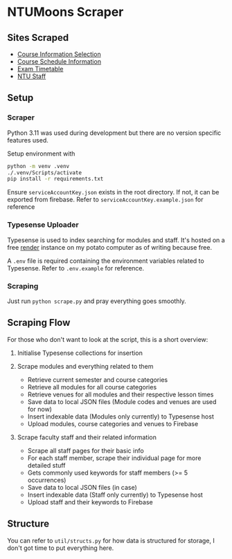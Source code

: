 # NTUMoons Scraper

## Sites Scraped

- [Course Information Selection](https://wis.ntu.edu.sg/webexe/owa/aus_subj_cont.main)
- [Course Schedule Information](https://wish.wis.ntu.edu.sg/webexe/owa/aus_schedule.main)
- [Exam Timetable](https://wis.ntu.edu.sg/webexe/owa/exam_timetable_und.main)
- [NTU Staff](https://www.ntu.edu.sg/research/faculty-directory)

## Setup

### Scraper
Python 3.11 was used during development but there are no version specific features used.

Setup environment with

```bash
python -m venv .venv
./.venv/Scripts/activate
pip install -r requirements.txt
```

Ensure `serviceAccountKey.json` exists in the root directory. If not, it can be exported from firebase. Refer to `serviceAccountKey.example.json` for reference

### Typesense Uploader
Typesense is used to index searching for modules and staff. It's hosted on a free [render](https://github.com/hmbrg/typesense-on-render) instance on my potato computer as of writing because free.

A `.env` file is required containing the environment variables related to Typesense. Refer to `.env.example` for reference. 

### Scraping

Just run `python scrape.py` and pray everything goes smoothly.

## Scraping Flow

For those who don't want to look at the script, this is a short overview:

1. Initialise Typesense collections for insertion

2. Scrape modules and everything related to them
    - Retrieve current semester and course categories
    - Retrieve all modules for all course categories
    - Retrieve venues for all modules and their respective lesson times
    - Save data to local JSON files (Module codes and venues are used for now)
    - Insert indexable data (Modules only currently) to Typesense host
    - Upload modules, course categories and venues to Firebase

3. Scrape faculty staff and their related information
    - Scrape all staff pages for their basic info
    - For each staff member, scrape their individual page for more detailed stuff
    - Gets commonly used keywords for staff members (>= 5 occurrences)
    - Save data to local JSON files (in case)
    - Insert indexable data (Staff only currently) to Typesense host
    - Upload staff and their keywords to Firebase

## Structure

You can refer to `util/structs.py` for how data is structured for storage, I don't got time to put everything here.